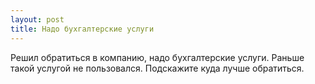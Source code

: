```yaml
---
layout: post 
title: Надо бухгалтерские услуги 
--- 
```

Решил обратиться в компанию, надо бухгалтерские услуги. Раньше такой услугой не пользовался. Подскажите куда лучше обратиться.
